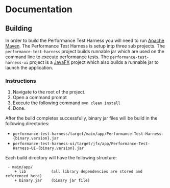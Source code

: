 # Documentation

## Building

In order to build the Performance Test Harness you will need to run [Apache Maven](http://maven.apache.org/run-maven/index.html). The Performance Test Harness is setup intp three sub projects. The ```performance-test-harness``` project builds runnable jar which are used on the command line to execute performance tests. The ```performance-test-harness-ui``` project is a [JavaFX](http://docs.oracle.com/javase/8/javafx/get-started-tutorial/jfx-overview.htm) project which also builds a runnable jar to launch the application.

### Instructions
1. Navigate to the root of the project.
2. Open a command prompt 
3. Execute the following command ```mvn clean install```
4. Done.

After the build completes successfully, binary jar files will be build in the following directories:

  - `performance-test-harness/target/main/app/Performance-Test-Harness-{binary.version}.jar`
  - `performance-test-harness-ui/target/jfx/app/Performance-Test-Harness-UI-{binary.version}.jar`

Each build directory will have the following structure:

     - main/app/
		+ lib 			(all library dependencies are stored and referenced here)
		+ binary.jar 	(binary jar file)
		
